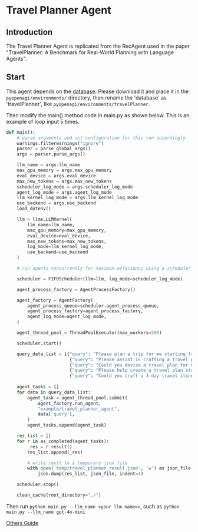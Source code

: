 # Travel Planner Agent

## Introduction

The Travel Planner Agent is replicated from the RecAgent used in the paper "TravelPlanner: A Benchmark for Real-World Planning with Language Agents".

## Start

This agent depends on the [database](https://drive.google.com/file/d/1pF1Sw6pBmq2sFkJvm-LzJOqrmfWoQgxE/view). Please download it and place it in the `pyopenagi/environments/` directory, then rename the 'database' as 'travelPlanner', like `pyopenagi/environments/travelPlanner`.

Then modify the main() method code in main.py as shown below. This is an example of loop input 5 times. 

```python
def main():
    # parse arguments and set configuration for this run accordingly
    warnings.filterwarnings("ignore")
    parser = parse_global_args()
    args = parser.parse_args()

    llm_name = args.llm_name
    max_gpu_memory = args.max_gpu_memory
    eval_device = args.eval_device
    max_new_tokens = args.max_new_tokens
    scheduler_log_mode = args.scheduler_log_mode
    agent_log_mode = args.agent_log_mode
    llm_kernel_log_mode = args.llm_kernel_log_mode
    use_backend = args.use_backend
    load_dotenv()

    llm = llms.LLMKernel(
        llm_name=llm_name,
        max_gpu_memory=max_gpu_memory,
        eval_device=eval_device,
        max_new_tokens=max_new_tokens,
        log_mode=llm_kernel_log_mode,
        use_backend=use_backend
    )

    # run agents concurrently for maximum efficiency using a scheduler

    scheduler = FIFOScheduler(llm=llm, log_mode=scheduler_log_mode)

    agent_process_factory = AgentProcessFactory()

    agent_factory = AgentFactory(
        agent_process_queue=scheduler.agent_process_queue,
        agent_process_factory=agent_process_factory,
        agent_log_mode=agent_log_mode,
    )

    agent_thread_pool = ThreadPoolExecutor(max_workers=500)

    scheduler.start()

    query_data_list = [{"query": "Please plan a trip for me starting from Sarasota to Chicago for 3 days, from March 22nd to March 24th, 2022. The budget for this trip is set at $1,900."},
                        {"query": "Please assist in crafting a travel plan for a solo traveller, journeying from Detroit to San Diego for 3 days, from March 5th to March 7th, 2022. The travel plan should accommodate a total budget of $3,000."},
                        {"query": "Could you devise a travel plan for me? This trip starts in Salt Lake City and ends in San Jose, spanning 3 days from March 4th to March 6th, 2022. The budget for this trip is set at $1,300."},
                        {"query": "Please help create a travel plan starting from Midland and ending in Las Vegas for 1 person. The trip is scheduled from March 5th to March 7th, 2022, and the budget for the trip is set at $1,700."},
                        {"query": "Could you craft a 3-day travel itinerary for me, leaving from Raleigh and going to Tampa, from March 25th to March 27th, 2022, on a budget of $1,000?"}]
    
    agent_tasks = []
    for data in query_data_list:
        agent_task = agent_thread_pool.submit(
            agent_factory.run_agent,
            "example/travel_planner_agent",
            data['query'],
        )
        agent_tasks.append(agent_task)

    res_list = []
    for r in as_completed(agent_tasks):
        _res = r.result()
        res_list.append(_res)

        # write reult to a temporary json file
        with open('temp/travel_planner_result.json', 'w') as json_file:
            json.dump(res_list, json_file, indent=4)

    scheduler.stop()

    clean_cache(root_directory="./")

```

Then run `python main.py --llm_name <your llm name>>`, such as `python main.py --llm_name gpt-4o-mini`

[Others Guide](https://github.com/agiresearch/AIOS)